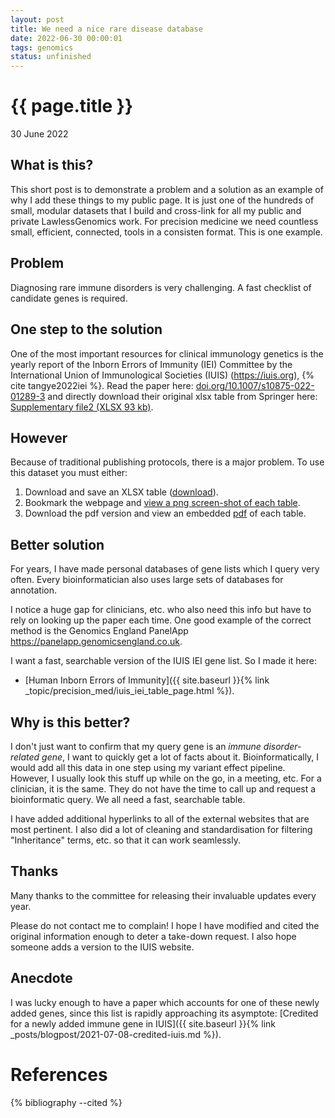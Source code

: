```yaml
---
layout: post
title: We need a nice rare disease database
date: 2022-06-30 00:00:01
tags: genomics
status: unfinished
---
```


{{ page.title }}
================
<p class="meta">30 June 2022</p>

<!-- * TOC -->
<!-- {:toc} -->

## What is this?

This short post is to demonstrate a problem and a solution as an example of why I add these things to my public page. 
It is just one of the hundreds of small, modular datasets that I build and cross-link for all my public and private LawlessGenomics work.
For precision medicine we need countless small, efficient, connected, tools in a consisten format. 
This is one example.

## Problem

Diagnosing rare immune disorders is very challenging.
A fast checklist of candidate genes is required.

## One step to the solution

One of the most important resources for clinical immunology genetics is the yearly report of the
Inborn Errors of Immunity (IEI) Committee by the International Union of Immunological Societies (IUIS)
(<a href="https://iuis.org/committees/iei/">https://iuis.org</a>),
{% cite tangye2022iei %}. 
Read the paper here:
<a href="https://link.springer.com/article/10.1007/s10875-022-01289-3">doi.org/10.1007/s10875-022-01289-3</a>
and directly download their original xlsx table from Springer here:
<a href="https://static-content.springer.com/esm/art%3A10.1007%2Fs10875-022-01289-3/MediaObjects/10875_2022_1289_MOESM2_ESM.xlsx">Supplementary file2 (XLSX 93 kb)</a>.

## However

Because of traditional publishing protocols, there is a major problem. 
To use this dataset you must either:
1. Download and save an XLSX table ([download](https://static-content.springer.com/esm/art%3A10.1007%2Fs10875-022-01289-3/MediaObjects/10875_2022_1289_MOESM2_ESM.xlsx)).
2. Bookmark the webpage and [view a png screen-shot of each table](https://link.springer.com/article/10.1007/s10875-022-01289-3/tables/1).
3. Download the pdf version and view an embedded [pdf](https://link.springer.com/content/pdf/10.1007/s10875-022-01289-3.pdf) of each table.

## Better solution 

For years, I have made personal databases of gene lists which I query very often. 
Every bioinformatician also uses large sets of databases for annotation. 

I notice a huge gap for clinicians, etc. who also need this info but have to rely on looking up the paper each time.
One good example of the correct method is the Genomics England PanelApp
<https://panelapp.genomicsengland.co.uk>.

I want a fast, searchable version of the IUIS IEI gene list.
So I made it here:

* [Human Inborn Errors of Immunity]({{ site.baseurl }}{% link _topic/precision_med/iuis_iei_table_page.html %}).

## Why is this better?

I don't just want to confirm that my query gene is an _immune disorder-related gene_, I want to quickly get a lot of facts about it.
Bioinformatically, I would add all this data in one step using my variant effect pipeline. 
However, I usually look this stuff up while on the go, in a meeting, etc.
For a clinician, it is the same. 
They do not have the time to call up and request a bioinformatic query.
We all need a fast, searchable table.

I have added additional hyperlinks to all of the external websites that are most pertinent.
I also did a lot of cleaning and standardisation for filtering "Inheritance" terms, etc. so that it can work seamlessly.

## Thanks

Many thanks to the committee for releasing their invaluable updates every year.

Please do not contact me to complain!
I hope I have modified and cited the original information enough to deter a take-down request. 
I also hope someone adds a version to the IUIS website.

## Anecdote

I was lucky enough to have a paper which accounts for one of these newly added genes, since this list is rapidly approaching its asymptote:
[Credited for a newly added immune gene in IUIS]({{ site.baseurl }}{% link _posts/blogpost/2021-07-08-credited-iuis.md %}).

# References

{% bibliography --cited %}
